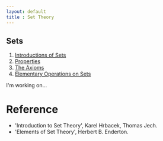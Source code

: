```yaml
---
layout: default
title : Set Theory
---
```


## Sets

1. [Introductions of Sets](./1/1.md)
2. [Properties](./1/2.md)
3. [The Axioms](./1/3.md)
4. [Elementary Operations on Sets](./1/4.md)

I'm working on...

# Reference

- 'Introduction to Set Theory', Karel Hrbacek, Thomas Jech.
- 'Elements of Set Theory', Herbert B. Enderton.